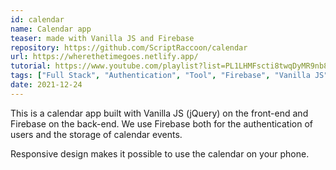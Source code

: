 ```yaml
---
id: calendar
name: Calendar app
teaser: made with Vanilla JS and Firebase
repository: https://github.com/ScriptRaccoon/calendar
url: https://wherethetimegoes.netlify.app/
tutorial: https://www.youtube.com/playlist?list=PL1LHMFscti8twqDyMR9nb8Eh1pxsn3nlw
tags: ["Full Stack", "Authentication", "Tool", "Firebase", "Vanilla JS", "CSS", "Tutorial"]
date: 2021-12-24
---
```


This is a calendar app built with Vanilla JS (jQuery) on the front-end and Firebase on the back-end. We use Firebase both for the authentication of users and the storage of calendar events.

Responsive design makes it possible to use the calendar on your phone.
